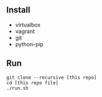 

## Install

- virtualbox
- vagrant
- git
- python-pip

## Run

```
git clone --recursive [this repo]
cd [this repo file]
./run.sh
```

